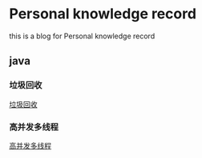 # Personal knowledge record
this is a blog for Personal knowledge record

## java
### 垃圾回收
[垃圾回收](garbage.md)

### 高并发多线程
[高并发多线程](multithreading.md)
